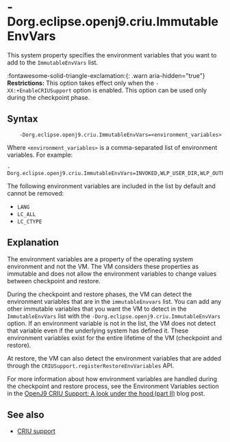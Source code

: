 <!--
* Copyright (c) 2017, 2023 IBM Corp. and others
*
* This program and the accompanying materials are made
* available under the terms of the Eclipse Public License 2.0
* which accompanies this distribution and is available at
* https://www.eclipse.org/legal/epl-2.0/ or the Apache
* License, Version 2.0 which accompanies this distribution and
* is available at https://www.apache.org/licenses/LICENSE-2.0.
*
* This Source Code may also be made available under the
* following Secondary Licenses when the conditions for such
* availability set forth in the Eclipse Public License, v. 2.0
* are satisfied: GNU General Public License, version 2 with
* the GNU Classpath Exception [1] and GNU General Public
* License, version 2 with the OpenJDK Assembly Exception [2].
*
* [1] https://www.gnu.org/software/classpath/license.html
* [2] https://openjdk.org/legal/assembly-exception.html
*
* SPDX-License-Identifier: EPL-2.0 OR Apache-2.0 OR GPL-2.0-only WITH Classpath-exception-2.0 OR GPL-2.0-only WITH OpenJDK-assembly-exception-1.0
-->

# -Dorg.eclipse.openj9.criu.ImmutableEnvVars

This system property specifies the environment variables that you want to add to the `ImmutableEnvVars` list.

:fontawesome-solid-triangle-exclamation:{: .warn aria-hidden="true"} **Restrictions:** This option takes effect only when the `-XX:+EnableCRIUSupport` option is enabled. This option can be used only during the checkpoint phase.

## Syntax

        -Dorg.eclipse.openj9.criu.ImmutableEnvVars=<environment_variables>

Where `<environment_variables>` is a comma-separated list of environment variables. For example:

```
-Dorg.eclipse.openj9.criu.ImmutableEnvVars=INVOKED,WLP_USER_DIR,WLP_OUTPUT_DIR,LOG_DIR,X_LOG_DIR,LOG_FILE,X_LOG_FILE,VARIABLE_SOURCE_DIRS,X_CMD
```

The following environment variables are included in the list by default and cannot be removed:

- `LANG`
- `LC_ALL`
- `LC_CTYPE`

## Explanation

The environment variables are a property of the operating system environment and not the VM. The VM considers these properties as immutable and does not allow the environment variables to change values between checkpoint and restore.

During the checkpoint and restore phases, the VM can detect the environment variables that are in the `immutableEnvvars` list. You can add any other immutable variables that you want the VM to detect in the `ImmutableEnvVars` list with the `-Dorg.eclipse.openj9.criu.ImmutableEnvVars` option. If an environment variable is not in the list, the VM does not detect that variable even if the underlying system has defined it. These environment variables exist for the entire lifetime of the VM (checkpoint and restore).

At restore, the VM can also detect the environment variables that are added through the `CRIUSupport.registerRestoreEnvVariables` API.

For more information about how environment variables are handled during the checkpoint and restore process, see the Environment Variables section in the [OpenJ9 CRIU Support: A look under the hood (part II)](https://blog.openj9.org/2022/10/14/openj9-criu-support-a-look-under-the-hood-part-ii/) blog post.

## See also

- [CRIU support](criusupport.md)

<!-- ==== END OF TOPIC ==== dorgeclipseopenj9criuimmutableenvvars.md ==== -->

